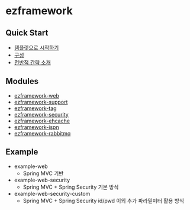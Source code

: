 # ezframework

## Quick Start
  * [템플릿으로 시작하기](https://github.com/ddakker/ezframework/wiki/%ED%85%9C%ED%94%8C%EB%A6%BF%EC%9C%BC%EB%A1%9C-%EC%8B%9C%EC%9E%91%ED%95%98%EA%B8%B0)
  * [구성](https://github.com/ddakker/ezframework/wiki/%EA%B5%AC%EC%84%B1)
  * [전반적 간략 소개](https://github.com/ddakker/ezframework/wiki/%EC%A0%84%EB%B0%98%EC%A0%81-%EA%B0%84%EB%9E%B5-%EC%86%8C%EA%B0%9C)

## Modules
  * [ezframework-web](https://github.com/ddakker/ezframework/wiki/ezframework-web)
  * [ezframework-support](https://github.com/ddakker/ezframework/wiki/ezframework-support)
  * [ezframework-tag](https://github.com/ddakker/ezframework/wiki/ezframework-tag)
  * [ezframework-security](https://github.com/ddakker/ezframework/wiki/ezframework-security)
  * [ezframework-ehcache](https://github.com/ddakker/ezframework/wiki/ezframework-ehcache)
  * [ezframework-ispn](https://github.com/ddakker/ezframework/wiki/ezframework-ispn)
  * [ezframework-rabbitmq](https://github.com/ddakker/ezframework/wiki/ezframework-rabbitmq)

## Example
  * example-web
    - Spring MVC 기반
  * example-web-security
    - Spring MVC + Spring Security 기본 방식
  * example-web-security-custom
    - Spring MVC + Spring Security id/pwd 이외 추가 파라밑미터 활용 방식